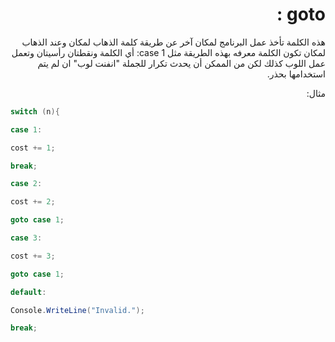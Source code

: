 <div dir = "rtl">


# goto :


 هذه الكلمة تأخذ عمل البرنامج لمكان آخر عن طريقة كلمة الذهاب لمكان وعند الذهاب لمكان تكون الكلمة معرفه بهذه الطريقة مثل case 1: أي الكلمة ونقطتان رأسيتان وتعمل عمل اللوب كذلك لكن من الممكن أن يحدث تكرار للجملة "انفنت لوب" ان لم يتم استخدامها بحذر.

مثال:
</div>

```c#
switch (n){

case 1:

cost += 1;

break;

case 2:

cost += 2;

goto case 1;

case 3:

cost += 3;

goto case 1;

default:

Console.WriteLine("Invalid.");

break;
```


